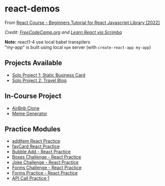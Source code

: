 # react-demos

From [React Course - Beginners Tutorial for React Javascript Library [2022]](https://www.youtube.com/watch?v=bMknfKXIFA8)

_Credit: [FreeCodeCamp.org](http://freecodecamp.org) and [Learn React via Scrimba](https://scrimba.com/learn/learnreact)_

**Note:** react1-4 use local babel transpilers  
"my-app" is built using local `npm` server (with `create-react-app my-app`)

## Projects Available
- [Solo Project 1: Static Business Card](https://kode29-react-project1.netlify.app/)
- [Solo Project 2: Travel Blog](https://kode29-react-traveljournal.netlify.app/)

## In-Course Project
- [AirBnb Clone](https://kode29-react-airbnb.netlify.app/)
- [Meme Generator](https://kode29-react-meme.netlify.app/)

## Practice Modules
- [addItem React Practice](https://kode29-react-additem.netlify.app/)
- [favCard React Practice](https://kode29-react-favcard.netlify.app/)
- [Bubble Add - React Practice](https://kode29-react-bubbleadd.netlify.app/)
- [Boxes Challenge - React Practice](https://kode29-react-boxes.netlify.app/)
- [Joke Challenge - React Practice](https://kode29-react-jokes.netlify.app/)
- [Forms Challenge - React Practice](https://kode29-react-forms.netlify.app/)
- [Forms Practice - React Practice](https://kode29-react-forms-practice1.netlify.app/)
- [API Call Practice 1](https://kode29-react-api1.netlify.app)